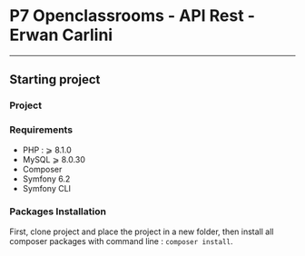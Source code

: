 # P7 Openclassrooms - API Rest - Erwan Carlini

<!-- [![SymfonyInsight](https://insight.symfony.com/projects/00c7f3e9-6c00-46bf-be2e-77835a3f9bd7/big.svg)](https://insight.symfony.com/projects/00c7f3e9-6c00-46bf-be2e-77835a3f9bd7) -->
---------------

## Starting project

### Project


### Requirements

- PHP : ⩾ 8.1.0 
- MySQL ⩾ 8.0.30
- Composer
- Symfony 6.2
- Symfony CLI

### Packages Installation

First, clone project and place the project in a new folder, then install all composer packages with command line : ``composer install``.  
